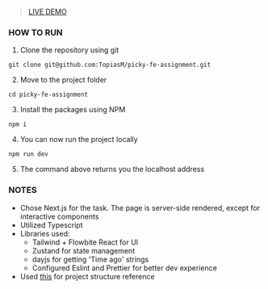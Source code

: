
> [LIVE DEMO](https://picky-fe-assignment.vercel.app/)

### HOW TO RUN

1. Clone the repository using git
```
git clone git@github.com:TopiasM/picky-fe-assignment.git
```
2. Move to the project folder
```
cd picky-fe-assignment
```
3. Install the packages using NPM
```
npm i
```
4. You can now run the project locally
```
npm run dev
```
5. The command above returns you the localhost address


### NOTES
- Chose Next.js for the task. The page is server-side rendered, except for interactive components
- Utilized Typescript
- Libraries used:
  - Tailwind + Flowbite React for UI
  - Zustand for state management
  - dayjs for getting 'Time ago' strings
  - Configured Eslint and Prettier for better dev experience
- Used [this](https://github.com/alan2207/bulletproof-react/blob/master/docs/project-structure.md) for project structure reference
